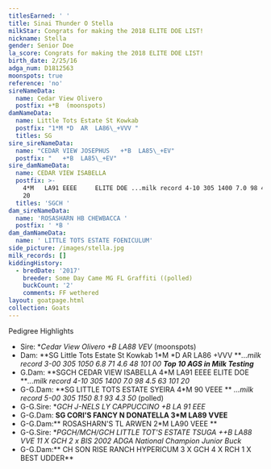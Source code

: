 ```yaml
---
titlesEarned: ' '
title: Sinai Thunder O Stella
milkStar: Congrats for making the 2018 ELITE DOE LIST!
nickname: Stella
gender: Senior Doe
la_score: Congrats for making the 2018 ELITE DOE LIST!
birth_date: 2/25/16
adga_num: D1812563
moonspots: true
reference: 'no'
sireNameData:
  name: Cedar View Olivero
  postfix: +*B  (moonspots)
damNameData:
  name: Little Tots Estate St Kowkab
  postfix: "1*M *D  AR  LA86\_+VVV "
  titles: SG
sire_sireNameData:
  name: "CEDAR VIEW JOSEPHUS   +*B  LA85\_+EV"
  postfix: "   +*B  LA85\_+EV"
sire_damNameData:
  name: CEDAR VIEW ISABELLA
  postfix: >-
    4*M   LA91 EEEE     ELITE DOE ...milk record 4-10 305 1400 7.0 98 4.5 63 101
    20
  titles: 'SGCH '
dam_sireNameData:
  name: 'ROSASHARN HB CHEWBACCA '
  postfix: ' *B '
dam_damNameData:
  name: ' LITTLE TOTS ESTATE FOENICULUM'
side_picture: /images/stella.jpg
milk_records: []
kiddingHistory:
  - bredDate: '2017'
    breeder: Some Day Came MG FL Graffiti ((polled)
    buckCount: '2'
    comments: FF wethered
layout: goatpage.html
collection: Goats
---
```

Pedigree Highlights

* Sire: **Cedar View Olivero +*B LA88 VEV** (moonspots)
* Dam: **SG Little Tots Estate St Kowkab 1\*M \*D  AR  LA86 +VVV  **_...milk record 3-00 305 1050 6.8 71 4.6 48 101 00 **Top 10 AGS in Milk Testing**_
* G.Dam: **SGCH CEDAR VIEW ISABELLA 4*M   LA91 EEEE     ELITE DOE **_...milk record 4-10 305 1400 7.0 98 4.5 63 101 20_
* G-G.Dam: **SG LITTLE TOTS ESTATE SYEIRA 4*M  90 VEEE ** _...milk record 5-00 305 1150 8.1 93 4.3 50_ (polled) 
* G-G.Sire: **GCH   J-NELS LY CAPPUCCINO +*B   LA 91 EEE**
* G-G.Dam: **SG CORI'S FANCY N DONATELLA 3*M   LA89 VVEE**
* G-G.Dam:** ROSASHARN'S TL ARWEN  2*M  LA90 VEEE **
* G-G.Sire: **PGCH/MCH/GCH  LITTLE TOT'S ESTATE TSUGA ++*B LA88 VVE 11 X GCH 2 x BIS _2002 ADGA National Champion Junior Buck_**
* G-G.Dam:** CH SON RISE RANCH HYPERICUM 3 X GCH 4 X RCH 1 X BEST UDDER**
